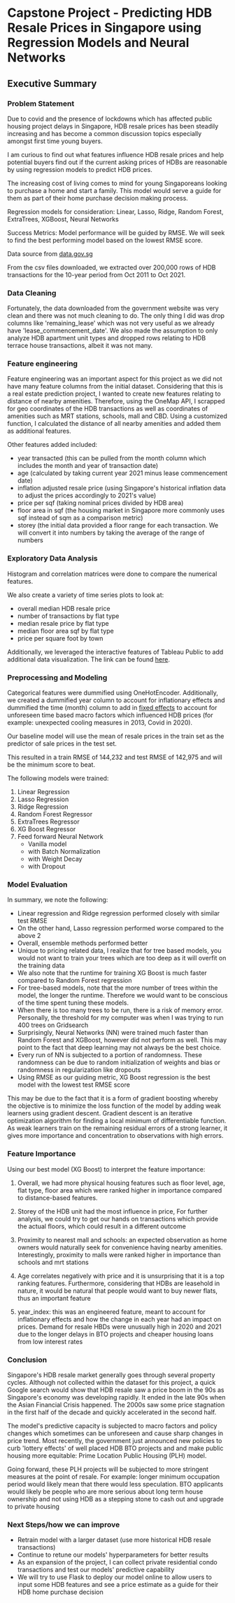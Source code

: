 # Capstone Project - Predicting HDB Resale Prices in Singapore using Regression Models and Neural Networks

## Executive Summary

### Problem Statement

Due to covid and the presence of lockdowns which has affected public housing project delays in Singapore, HDB resale prices has been steadily increasing and has become a common discussion topics especially amongst first time young buyers.

I am curious to find out what features influence HDB resale prices and help potential buyers find out if the current asking prices of HDBs are reasonable by using regression models to predict HDB prices.

The increasing cost of living comes to mind for young Singaporeans looking to purchase a home and start a family. This model would serve a guide for them as part of their home purchase decision making process.

Regression models for consideration: Linear, Lasso, Ridge, Random Forest, ExtraTrees, XGBoost, Neural Networks

Success Metrics: Model performance will be guided by RMSE. We will seek to find the best performing model based on the lowest RMSE score.

Data source from [data.gov.sg](https://data.gov.sg/dataset/resale-flat-prices)

From the csv files downloaded, we extracted over 200,000 rows of HDB transactions for the 10-year period from Oct 2011 to Oct 2021.

### Data Cleaning

Fortunately, the data downloaded from the government website was very clean and there was not much cleaning to do. The only thing I did was drop columns like 'remaining_lease' which was not very useful as we already have 'lease_commencement_date'. We also made the assumption to only analyze HDB apartment unit types and dropped rows relating to HDB terrace house transactions, albeit it was not many.

### Feature engineering

Feature engineering was an important aspect for this project as we did not have many feature columns from the initial dataset. Considering that this is a real estate prediction project, I wanted to create new features relating to distance of nearby amenities. Therefore, using the OneMap API, I scrapped for geo coordinates of the HDB transactions as well as coordinates of amenities such as MRT stations, schools, mall and CBD. Using a customized function, I calculated the distance of all nearby amenities and added them as additional features.

Other features added included:
- year transacted (this can be pulled from the month column which includes the month and year of transaction date)
- age (calculated by taking current year 2021 minus lease commencement date)
- inflation adjusted resale price (using Singapore's historical inflation data to adjust the prices accordingly to 2021's value)
- price per sqf (taking nominal prices divided by HDB area)
- floor area in sqf (the housing market in Singapore more commonly uses sqf instead of sqm as a comparison metric)
- storey (the initial data provided a floor range for each transaction. We will convert it into numbers by taking the average of the range of numbers

### Exploratory Data Analysis

Histogram and correlation matrices were done to compare the numerical features.

We also create a variety of time series plots to look at:
- overall median HDB resale price
- number of transactions by flat type
- median resale price by flat type
- median floor area sqf by flat type
- price per square foot by town

Additionally, we leveraged the interactive features of Tableau Public to add additional data visualization. The link can be found [here](https://public.tableau.com/app/profile/casper.wong/viz/HDB_16339564614480/HDBResalePriceAnalysis).

### Preprocessing and Modeling

Categorical features were dummified using OneHotEncoder. Additionally, we created a dummified year column to account for inflationary effects and dummified the time (month) column to add in [fixed effects](https://are.berkeley.edu/courses/EEP118/current/handouts/eep118_panel_data_fixed_effects.pdf) to account for unforeseen time based macro factors which influenced HDB prices (for example: unexpected cooling measures in 2013, Covid in 2020).

Our baseline model will use the mean of resale prices in the train set as the predictor of sale prices in the test set.

This resulted in a train RMSE of 144,232 and test RMSE of 142,975 and will be the minimum score to beat.

The following models were trained:
1. Linear Regression
2. Lasso Regression
3. Ridge Regression
4. Random Forest Regressor
5. ExtraTrees Regressor
6. XG Boost Regressor
7. Feed forward Neural Network
   - Vanilla model
   - with Batch Normalization
   - with Weight Decay
   - with Dropout

### Model Evaluation

In summary, we note the following:

- Linear regression and Ridge regression performed closely with similar test RMSE
- On the other hand, Lasso regression performed worse compared to the above 2
- Overall, ensemble methods performed better
- Unique to pricing related data, I realize that for tree based models, you would not want to train your trees which are too deep as it will overfit on the training data
- We also note that the runtime for training XG Boost is much faster compared to Random Forest regression
- For tree-based models, note that the more number of trees within the model, the longer the runtime. Therefore we would want to be conscious of the time spent tuning these models.
- When there is too many trees to be run, there is a risk of memory error. Personally, the threshold for my computer was when I was trying to run 400 trees on Gridsearch
- Surprisingly, Neural Networks (NN) were trained much faster than Random Forest and XGBoost, however did not perform as well. This may point to the fact that deep learning may not always be the best choice.
- Every run of NN is subjected to a portion of randomness. These randomness can be due to random initialization of weights and bias or randomness in regularization like dropouts
- Using RMSE as our guiding metric, XG Boost regression is the best model with the lowest test RMSE score

This may be due to the fact that it is a form of gradient boosting whereby the objective is to minimize the loss function of the model by adding weak learners using gradient descent. Gradient descent is an iterative optimization algorithm for finding a local minimum of differentiable function. As weak learners train on the remaining residual errors of a strong learner, it gives more importance and concentration to observations with high errors.

### Feature Importance

Using our best model (XG Boost) to interpret the feature importance:

1. Overall, we had more physical housing features such as floor level, age, flat type, floor area which were ranked higher in importance compared to distance-based features.

2. Storey of the HDB unit had the most influence in price, For further analysis, we could try to get our hands on transactions which provide the actual floors, which could result in a different outcome

3. Proximity to nearest mall and schools: an expected observation as home owners would naturally seek for convenience having nearby amenities. Interestingly, proximity to malls were ranked higher in importance than schools and mrt stations

4. Age correlates negatively with price and it is unsurprising that it is a top ranking features. Furthermore, considering that HDBs are leasehold in nature, it would be natural that people would want to buy newer flats, thus an important feature

5. year_index: this was an engineered feature, meant to account for inflationary effects and how the change in each year had an impact on prices. Demand for resale HBDs were unusually high in 2020 and 2021 due to the longer delays in BTO projects and cheaper housing loans from low interest rates

### Conclusion

Singapore's HDB resale market generally goes through several property cycles. Although not collected within the dataset for this project, a quick Google search would show that HDB resale saw a price boom in the 90s as Singapore's economy was developing rapidly. It ended in the late 90s when the Asian Financial Crisis happened. The 2000s saw some price stagnation in the first half of the decade and quickly accelerated in the second half.

The model's predictive capacity is subjected to macro factors and policy changes which sometimes can be unforeseen and cause sharp changes in price trend.
Most recently, the government just announced new policies to curb 'lottery effects' of well placed HDB BTO projects and and make public housing more equitable: Prime Location Public Housing (PLH) model.

Going forward, these PLH projects will be subjected to more stringent measures at the point of resale.
For example: longer minimum occupation period would likely mean that there would less speculation. BTO applicants would likely be people who are more serious about long term house ownership and not using HDB as a stepping stone to cash out and upgrade to private housing

### Next Steps/how we can improve

- Retrain model with a larger dataset (use more historical HDB resale transactions)
- Continue to retune our models' hyperparameters for better results
- As an expansion of the project, I can collect private residential condo transactions and test our models' predictive capability
- We will try to use Flask to deploy our model online to allow users to input some HDB features and see a price estimate as a guide for their HDB home purchase decision
